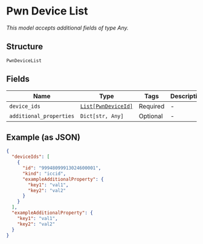 
# Pwn Device List

*This model accepts additional fields of type Any.*

## Structure

`PwnDeviceList`

## Fields

| Name | Type | Tags | Description |
|  --- | --- | --- | --- |
| `device_ids` | [`List[PwnDeviceId]`](../../doc/models/pwn-device-id.md) | Required | - |
| `additional_properties` | `Dict[str, Any]` | Optional | - |

## Example (as JSON)

```json
{
  "deviceIds": [
    {
      "id": "99948099913024600001",
      "kind": "iccid",
      "exampleAdditionalProperty": {
        "key1": "val1",
        "key2": "val2"
      }
    }
  ],
  "exampleAdditionalProperty": {
    "key1": "val1",
    "key2": "val2"
  }
}
```

